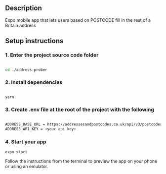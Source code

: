 ## Description

Expo mobile app that lets users based on POSTCODE fill in the rest of a Britain address

## Setup instructions

### 1.  Enter the project source code folder

```sh

cd ./address-prober
```

### 2. Install dependencies

```sh

yarn

```

### 3. Create .env file at the root of the project with the following

```sh

ADDRESS_BASE_URL = https://addressesandpostcodes.co.uk/api/v3/postcodes/
ADDRESS_API_KEY = <your api key>

```

### 4. Start your app

```
expo start
```

Follow the instructions from the terminal to preview the app on your phone or using an emulator.
